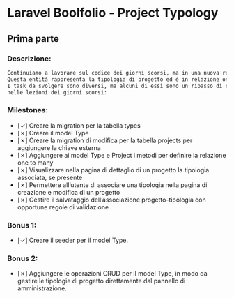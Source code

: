 # Laravel Boolfolio - Project Typology

## Prima parte

### Descrizione:

```txt
Continuiamo a lavorare sul codice dei giorni scorsi, ma in una nuova repo e aggiungiamo una nuova entità Type.
Questa entità rappresenta la tipologia di progetto ed è in relazione one to many con i progetti.
I task da svolgere sono diversi, ma alcuni di essi sono un ripasso di ciò che abbiamo fatto
nelle lezioni dei giorni scorsi:
```

### Milestones:

-   [&check;] Creare la migration per la tabella types
-   [&cross;] Creare il model Type
-   [&cross;] Creare la migration di modifica per la tabella projects per aggiungere la chiave esterna
-   [&cross;] Aggiungere ai model Type e Project i metodi per definire la relazione one to many
-   [&cross;] Visualizzare nella pagina di dettaglio di un progetto la tipologia associata, se presente
-   [&cross;] Permettere all’utente di associare una tipologia nella pagina di creazione e modifica di un progetto
-   [&cross;] Gestire il salvataggio dell’associazione progetto-tipologia con opportune regole di validazione

### Bonus 1:

-   [&check;] Creare il seeder per il model Type.

### Bonus 2:

-   [&cross;] Aggiungere le operazioni CRUD per il model Type, in modo da gestire le tipologie di progetto direttamente dal pannello di amministrazione.
